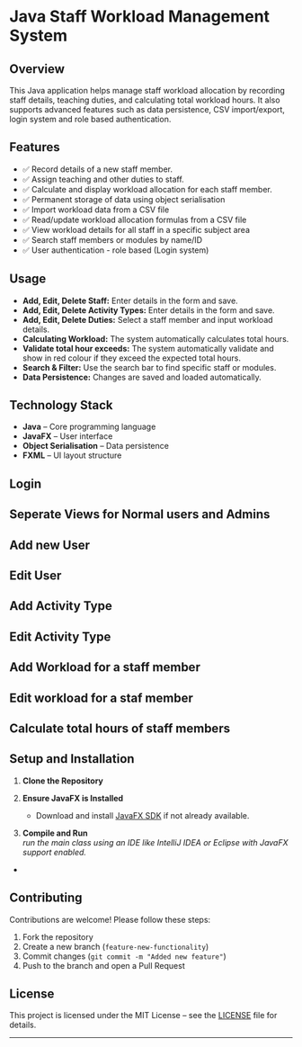 # Java Staff Workload Management System

## Overview  
This Java application helps manage staff workload allocation by recording staff details, teaching duties, and calculating total workload hours. It also supports advanced features such as data persistence, CSV import/export, login system and role based authentication.  

## Features  

- ✅ Record details of a new staff member.
- ✅ Assign teaching and other duties to staff.  
- ✅ Calculate and display workload allocation for each staff member.  
- ✅ Permanent storage of data using object serialisation  
- ✅ Import workload data from a CSV file  
- ✅ Read/update workload allocation formulas from a CSV file  
- ✅ View workload details for all staff in a specific subject area  
- ✅ Search staff members or modules by name/ID  
- ✅ User authentication - role based (Login system) 

## Usage  
- **Add, Edit, Delete Staff:** Enter details in the form and save.
- **Add, Edit, Delete Activity Types:** Enter details in the form and save.    
- **Add, Edit, Delete Duties:** Select a staff member and input workload details.  
- **Calculating Workload:** The system automatically calculates total hours.
- **Validate total hour exceeds:** The system automatically validate and show in red colour if they exceed the expected total hours.
- **Search & Filter:** Use the search bar to find specific staff or modules.  
- **Data Persistence:** Changes are saved and loaded automatically.  

## Technology Stack  
- **Java** – Core programming language
- **JavaFX** – User interface    
- **Object Serialisation** – Data persistence    
- **FXML** – UI layout structure  

## Login

## Seperate Views for Normal users and Admins

## Add new User

## Edit User

## Add Activity Type

## Edit Activity Type

## Add Workload for a staff member

## Edit workload for a staf member

## Calculate total hours of staff members



## Setup and Installation  

1. **Clone the Repository**  

2. **Ensure JavaFX is Installed**  
   - Download and install [JavaFX SDK](https://gluonhq.com/products/javafx/) if not already available.  

3. **Compile and Run**  
    *run the main class using an IDE like IntelliJ IDEA or Eclipse with JavaFX support enabled.*


-
## Contributing  
Contributions are welcome! Please follow these steps:  
1. Fork the repository  
2. Create a new branch (`feature-new-functionality`)  
3. Commit changes (`git commit -m "Added new feature"`)  
4. Push to the branch and open a Pull Request  

## License  
This project is licensed under the MIT License – see the [LICENSE](LICENSE) file for details.  

---
